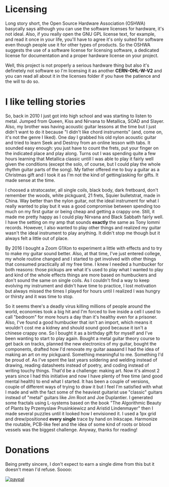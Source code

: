 # Licensing

Long story short, the Open Source Hardware Association (OSHWA) basycally says although you can use the software licenses for hardware, it's not ideal. Also, if you really open the GNU GPL license text, for example, and read it once in your life, you'll have to agree it's only suited for software even though people use it for other types of products. So the OSHWA suggests the use of a software license for licensing software, a dedicated license for documentation and a proper hardware license on your project.

Well, this project is not properly a serious hardware thing but also it's definetely not software so I'm licensing it as another **CERN-OHL-W-V2** and you can read all about it in the licenses folder if you have the patience and the will to do so.

# I like telling stories

So, back in 2010 I just got into high school and was starting to listen to metal. Jumped from Queen, Kiss and Nirvana to Metallica, SOAD and Slayer. Also, my brother was having acoustic guitar lessons at the time but I just didn't want to do it because "I didn't like chord instruments" (and, come on, it's not the genre I liked). One day I grabbed his old nylon acoustic guitar and tried to learn Seek and Destroy from an online lesson with tabs. It sounded easy enough: you just have to count the frets, put your finger on the indicated place and play along. Turns out I was spending quite a few hours learning that Metallica classic untill I was able to play it fairly well given the conditions (except the solo, of course, but I could play the whole rhythm guitar parts of the song). My father offered me to buy a guitar as a Christmas gift and I took it as I'm not the kind of getting/asking for gifts. It made sense at the time.

I choosed a stratocaster, all single coils, black body, dark fretboard, don't remember the woods, white pickguard, 21 frets, Squier bulletstrat, made in China. Way better than the nylon guitar, not the ideal instrument for what I really wanted to play but it was a good compromise between spending too much on my first guitar or being cheap and getting a crappy one. Still, it made me pretty happy as I could play Nirvana and Black Sabbath fairly well. I have the setting on my amp that sounds **exactly** the same as Tony Iommi records. However, I also wanted to play other things and realized my guitar wasn't the ideal instrument to play anything. It didn't stop me though but it always felt a little out of place.

By 2016 I bought a Zoom G1Xon to experiment a little with effects and to try to make my guitar sound better. Also, at that time, I've just entered college, my whole routine changed and I started to get involved with other things that consumed practically all my free time. I knew I needed a humbucker for both reasons: those pickups are what it's used to play what I wanted to play and kind of the whole effects things are more based on humbuckers and don't sound the same on single coils. As I couldn't find a way to keep evolving my instrument and didn't have time to practice, I lost motivation but always missed the times I played for hours until I realized I was hungry or thirsty and it was time to stop.

So it seems there's a deadly virus killing millions of people around the world, economies took a big hit and I'm forced to live inside a cell I used to call "bedroom" for more hours a day than it's healthy even for a prisoner. Also, I've found a good humbucker that isn't an import, which means it wouldn't cost me a kidney and should sound good because it isn't a chinese crappy one. So I bought it as a birthday gift for myself and I've been wanting to start to play again. Bought a metal guitar theory course to get back on tracks, planned the new electronics of my guitar, bought the components, drafted how I'd renovate my guitar aaaaand I had the idea of making an art on my pickguard. Something meaningful to me. Something I'd be proud of. As I've spent the last years soldering and welding instead of drawing, reading datasheets instead of poetry, and coding instead of writing touchy things. That'd be a challenge: making art. Now it's almost 2 years since I had this initiative and now I have plenty of free time (and good mental health) to end what I started. It has been a couple of versions, couple of different ways of trying to draw it but I feel I'm satisfied with what I made and with the fact some of the heaviest guitarist use "classic" guitars instead of "metal" guitars like Jim Root and Joe Duplantier. I generated some fractals using L-systems based on the book "The Algorithmic Beauty of Plants by Przemyslaw Prusinkiewicz and Aristid Lindenmayer" then I made several puzzles until it looked how I envisioned it. I used a 1px grid and drew/positioned **every single** trace by hand on Inkscape. Harmonize the routable, PCB-like feel and the idea of some kind of roots or blood vessels was the biggest challenge. Anyway, thanks for reading!

# Donations

Being pretty sincere, I don't expect to earn a single dime from this but it doesn't mean I'd refuse. Soooo:

[![paypal](https://www.paypalobjects.com/en_US/i/btn/btn_donateCC_LG.gif)](https://www.paypal.com/donate/?business=VYQFJUZRPJ6C8&no_recurring=1&currency_code=BRL)
